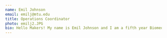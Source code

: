 ```yaml
---
name: Emil Johnson
email: emilj@mtu.edu
title: Operations Coordinator
photo: emilj2.JPG
bio: Hello Makers! My name is Emil Johnson and I am a fifth year Biomedical & Mechanical Engineering student at Michigan Tech. As a dual degree myself, I have a strong belief in the importance of a well rounded set of skills, and that is why I enjoy working in the Alley. I love having the opportunity to work with students from all different disciplinary backgrounds and help them diversify their skills from brainstorming ideas, to bringing their projects to life through the use of a wide variety of tools at their disposal. It is amazing to see what people can do once they are confident in their own abilities.
---
```

